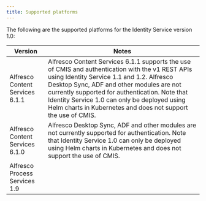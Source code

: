 ```yaml
---
title: Supported platforms
---
```


The following are the supported platforms for the Identity Service version 1.0:

| Version | Notes |
| ------- | ----- |
 | Alfresco Content Services 6.1.1 | Alfresco Content Services 6.1.1 supports the use of CMIS and authentication with the v1 REST APIs using Identity Service 1.1 and 1.2. Alfresco Desktop Sync, ADF and other modules are not currently supported for authentication. Note that Identity Service 1.0 can only be deployed using Helm charts in Kubernetes and does not support the use of CMIS. |
| Alfresco Content Services 6.1.0 | Alfresco Desktop Sync, ADF and other modules are not currently supported for authentication. Note that Identity Service 1.0 can only be deployed using Helm charts in Kubernetes and does not support the use of CMIS. |
| Alfresco Process Services 1.9 | |
